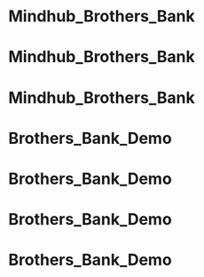 # Mindhub_Brothers_Bank
# Mindhub_Brothers_Bank
# Mindhub_Brothers_Bank
# Brothers_Bank_Demo
# Brothers_Bank_Demo
# Brothers_Bank_Demo
# Brothers_Bank_Demo
